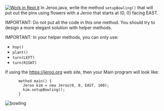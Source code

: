 [![Work in Repl.it](https://classroom.github.com/assets/work-in-replit-14baed9a392b3a25080506f3b7b6d57f295ec2978f6f33ec97e36a161684cbe9.svg)](https://classroom.github.com/online_ide?assignment_repo_id=3044644&assignment_repo_type=AssignmentRepo)
In Jeroo.java, write the method ```setupBowling()``` that will put out the pins using flowers with a Jeroo that starts at (0, 0) facing EAST.   

IMPORTANT: Do not put all the code in this one method. You should try to design a more elegant solution with helper methods.  

IMPORTANT:  In your helper methods, you can only use:          
* ```hop()```
* ```plant()```
* ```turn(LEFT)```
* ```turn(RIGHT)```

If using the https://jeroo.org web site, then your Main program will look like:  
```
      method main() {  
        Jeroo kim = new Jeroo(0, 0, EAST, 100);  
        kim.setupBowling();  
      }
```
![bowling](https://user-images.githubusercontent.com/28961298/89069433-bbc37680-d338-11ea-9578-9040744c2dfd.png)
